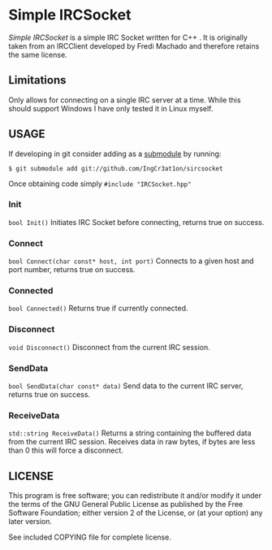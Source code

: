 Simple IRCSocket
=========
_Simple IRCSocket_ is a simple IRC Socket written for C++ . It is originally
taken from an IRCClient developed by Fredi Machado and therefore retains the
same license.

## Limitations ##
Only allows for connecting on a single IRC server at a time.
While this should support Windows I have only tested it in Linux myself.

## USAGE ##

If developing in git consider adding as a
[submodule](http://git-scm.com/docs/git-submodule "submodule") by running:

	$ git submodule add git://github.com/IngCr3at1on/sircsocket

Once obtaining code simply `#include "IRCSocket.hpp"`

### Init ###
`bool Init()`
Initiates IRC Socket before connecting, returns true on success.

### Connect ###
`bool Connect(char const* host, int port)`
Connects to a given host and port number, returns true on success.

### Connected ###
`bool Connected()`
Returns true if currently connected.

### Disconnect ###
`void Disconnect()`
Disconnect from the current IRC session.

### SendData ###
`bool SendData(char const* data)`
Send data to the current IRC server, returns true on success.

### ReceiveData ###
`std::string ReceiveData()`
Returns a string containing the buffered data from the current IRC session.
Receives data in raw bytes, if bytes are less than 0 this will force a disconnect.

## LICENSE ##
This program is free software; you can redistribute it and/or modify it
under the terms of the GNU General Public License as published by the
Free Software Foundation; either version 2 of the License, or (at your
option) any later version.

See included COPYING file for complete license.
